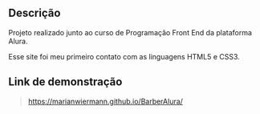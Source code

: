 ## Descrição

Projeto realizado junto ao curso de Programação Front End da plataforma Alura.

Esse site foi meu primeiro contato com as linguagens HTML5 e CSS3.

## Link de demonstração

> https://marianwiermann.github.io/BarberAlura/
